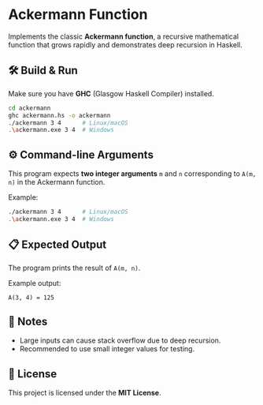 # Ackermann Function

Implements the classic **Ackermann function**, a recursive mathematical function that grows rapidly and demonstrates deep recursion in Haskell.

## 🛠 Build & Run

Make sure you have **GHC** (Glasgow Haskell Compiler) installed.

```bash
cd ackermann
ghc ackermann.hs -o ackermann
./ackermann 3 4      # Linux/macOS
.\ackermann.exe 3 4  # Windows
```

## ⚙ Command-line Arguments

This program expects **two integer arguments** `m` and `n` corresponding to `A(m, n)` in the Ackermann function.

Example:

```bash
./ackermann 3 4      # Linux/macOS
.\ackermann.exe 3 4  # Windows
```

## 📋 Expected Output

The program prints the result of `A(m, n)`.

Example output:

```
A(3, 4) = 125
```

## 🔔 Notes

* Large inputs can cause stack overflow due to deep recursion.
* Recommended to use small integer values for testing.

## 📜 License

This project is licensed under the **MIT License**.

